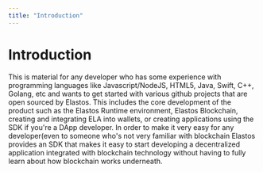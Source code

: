 ```yaml
---
title: "Introduction"
---
```


# Introduction

This is material for any developer who has some experience with programming languages like Javascript/NodeJS, HTML5, Java, Swift, C++, Golang, etc and wants to get started with various github projects that are open sourced by Elastos. This includes the core development of the product such as the Elastos Runtime environment, Elastos Blockchain, creating and integrating ELA into wallets, or creating applications using the SDK if you're a DApp developer. In order to make it very easy for any developer(even to someone who's not very familiar with blockchain Elastos provides an SDK that makes it easy to start developing a decentralized application integrated with blockchain technology without having to fully learn about how blockchain works underneath.